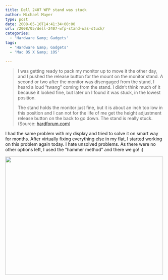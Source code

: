 ```yaml
---
title: Dell 2407 WFP stand was stuck
author: Michael Mayer
type: post
date: 2008-05-10T14:41:34+00:00
url: /2008/05/dell-2407-wfp-stand-was-stuck/
categories:
  - 'Hardware &amp; Gadgets'
tags:
  - 'Hardware &amp; Gadgets'
  - 'Mac OS X &amp; iOS'

---
```

> I was getting ready to pack my monitor up to move it the other day, and I pushed the release button for the mount on the monitor stand. A second or two after the monitor was disengaged from the stand, I heard a loud &#8220;twang&#8221; coming from the stand. I didn&#8217;t think much of it because it looked fine, but later on I found it was stuck, in the lowest position.
> 
> The stand holds the monitor just fine, but it is about an inch too low in this position and I can not for the life of me get the height adjustment release button on the back to go down. The stand is really stuck. (Source: [hardforum.com][1])

I had the same problem with my display and tried to solve it on smart way for months. After virtually fixing everything else in my flat, I started working on this problem again today. I hate unsolved problems. As there were no other options left, I used the &#8220;hammer method&#8221; and there we go! :)

[<img class="alignnone size-full wp-image-797" title="Dell 2407WFP" src="http://www.nulldevice.de/wp-content/uploads/2008/05/dell_2407wfp.jpg" alt="" width="500" height="375" />][2]

 [1]: http://www.hardforum.com/archive/index.php/t-1192085.html
 [2]: http://www.nulldevice.de/wp-content/uploads/2008/05/dell_2407wfp.jpg